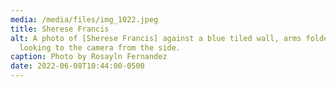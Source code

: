 ```yaml
---
media: /media/files/img_1022.jpeg
title: Sherese Francis
alt: A photo of [Sherese Francis] against a blue tiled wall, arms folded,
  looking to the camera from the side.
caption: Photo by Rosayln Fernandez
date: 2022-06-08T10:44:00-0500
---
```

